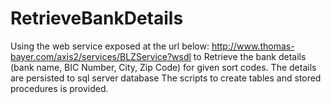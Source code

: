 # RetrieveBankDetails
Using the web service exposed at the url below: http://www.thomas-bayer.com/axis2/services/BLZService?wsdl to Retrieve the bank details (bank name, BIC Number, City, Zip Code) for given sort codes. 
The details are persisted to sql server database
The scripts to create tables and stored procedures is provided.
